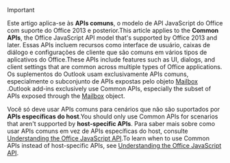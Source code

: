 > [!IMPORTANT]
> <span data-ttu-id="7c86b-101">Este artigo aplica-se às **APIs comuns**, o modelo de API JavaScript do Office com suporte do Office 2013 e posterior.</span><span class="sxs-lookup"><span data-stu-id="7c86b-101">This article applies to the **Common APIs**, the Office JavaScript API model that's supported by Office 2013 and later.</span></span> <span data-ttu-id="7c86b-102">Essas APIs incluem recursos como interface de usuário, caixas de diálogo e configurações de cliente que são comuns em vários tipos de aplicativos do Office.</span><span class="sxs-lookup"><span data-stu-id="7c86b-102">These APIs include features such as UI, dialogs, and client settings that are common across multiple types of Office applications.</span></span> <span data-ttu-id="7c86b-103">Os suplementos do Outlook usam exclusivamente APIs comuns, especialmente o subconjunto de APIs expostas pelo objeto [Mailbox](/javascript/api/outlook/Office.mailbox) .</span><span class="sxs-lookup"><span data-stu-id="7c86b-103">Outlook add-ins exclusively use Common APIs, especially the subset of APIs exposed through the [Mailbox](/javascript/api/outlook/Office.mailbox) object.</span></span> 
> 
> <span data-ttu-id="7c86b-104">Você só deve usar APIs comuns para cenários que não são suportados por **APIs específicas do host**.</span><span class="sxs-lookup"><span data-stu-id="7c86b-104">You should only use Common APIs for scenarios that aren't supported by **host-specific APIs**.</span></span> <span data-ttu-id="7c86b-105">Para saber mais sobre como usar APIs comuns em vez de APIs específicas do host, consulte [Understanding the Office JavaScript API](../develop/understanding-the-javascript-api-for-office.md).</span><span class="sxs-lookup"><span data-stu-id="7c86b-105">To learn when to use Common APIs instead of host-specific APIs, see [Understanding the Office JavaScript API](../develop/understanding-the-javascript-api-for-office.md).</span></span>